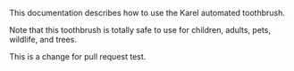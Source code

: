This documentation describes how to use the Karel automated toothbrush.

Note that this toothbrush is totally safe to use for children, adults, pets, wildlife, and trees.

This is a change for pull request test.
